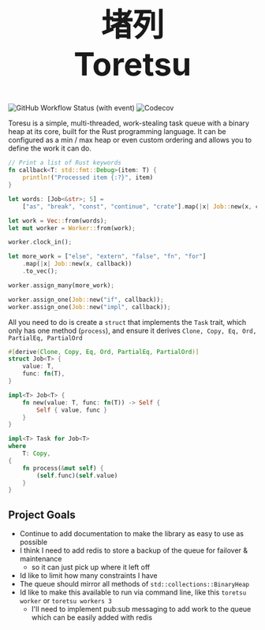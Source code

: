 <h1 style="font-size:64px; text-align: center">堵列 <br> Toretsu</h1>

![GitHub Workflow Status (with event)](https://img.shields.io/github/actions/workflow/status/t36campbell/toretsu/workflow.yml)
![Codecov](https://img.shields.io/codecov/c/github/t36campbell/toretsu)
<br>

Toresu is a simple, multi-threaded, work-stealing task queue with a binary heap at its core, built for the Rust programming language. It can be configured as a min / max heap or even custom ordering and allows you to define the work it can do.

```rust
// Print a list of Rust keywords
fn callback<T: std::fmt::Debug>(item: T) {
    println!("Processed item {:?}", item)
}

let words: [Job<&str>; 5] =
    ["as", "break", "const", "continue", "crate"].map(|x| Job::new(x, callback));

let work = Vec::from(words);
let mut worker = Worker::from(work);

worker.clock_in();

let more_work = ["else", "extern", "false", "fn", "for"]
    .map(|x| Job::new(x, callback))
    .to_vec();

worker.assign_many(more_work);

worker.assign_one(Job::new("if", callback));
worker.assign_one(Job::new("impl", callback));
```

All you need to do is create a `struct` that implements the `Task` trait, which only has one method (`process`), and ensure it derives `Clone, Copy, Eq, Ord, PartialEq, PartialOrd`
```rust
#[derive(Clone, Copy, Eq, Ord, PartialEq, PartialOrd)]
struct Job<T> {
    value: T,
    func: fn(T),
}

impl<T> Job<T> {
    fn new(value: T, func: fn(T)) -> Self {
        Self { value, func }
    }
}

impl<T> Task for Job<T>
where
    T: Copy,
{
    fn process(&mut self) {
        (self.func)(self.value)
    }
}
```

## Project Goals
- Continue to add documentation to make the library as easy to use as possible
- I think I need to add redis to store a backup of the queue for failover & maintenance 
    - so it can just pick up where it left off
- Id like to limit how many constraints I have
- The queue should mirror all methods of `std::collections::BinaryHeap`
- Id like to make this available to run via command line, like this `toretsu worker` or `toretsu workers 3`
    - I'll need to implement pub:sub messaging to add work to the queue which can be easily added with redis
